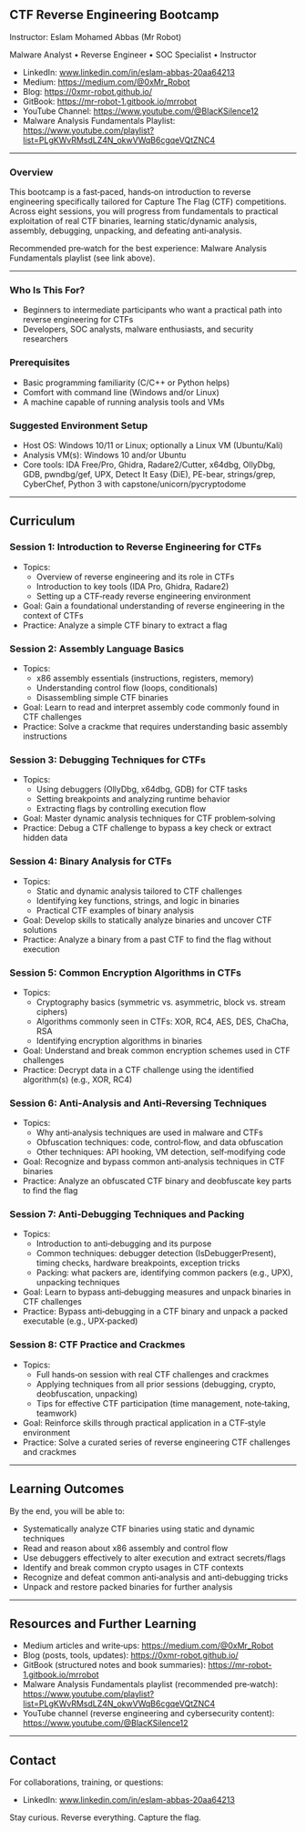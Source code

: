 ## CTF Reverse Engineering Bootcamp

Instructor: Eslam Mohamed Abbas (Mr Robot)

Malware Analyst • Reverse Engineer • SOC Specialist • Instructor

- LinkedIn: www.linkedin.com/in/eslam-abbas-20aa64213
- Medium: https://medium.com/@0xMr_Robot
- Blog: https://0xmr-robot.github.io/
- GitBook: https://mr-robot-1.gitbook.io/mrrobot
- YouTube Channel: https://www.youtube.com/@BlacKSilence12
- Malware Analysis Fundamentals Playlist: https://www.youtube.com/playlist?list=PLgKWvRMsdLZ4N_okwVWqB6cgqeVQtZNC4

---

### Overview
This bootcamp is a fast‑paced, hands‑on introduction to reverse engineering specifically tailored for Capture The Flag (CTF) competitions. Across eight sessions, you will progress from fundamentals to practical exploitation of real CTF binaries, learning static/dynamic analysis, assembly, debugging, unpacking, and defeating anti‑analysis.

Recommended pre‑watch for the best experience: Malware Analysis Fundamentals playlist (see link above).

---

### Who Is This For?
- Beginners to intermediate participants who want a practical path into reverse engineering for CTFs
- Developers, SOC analysts, malware enthusiasts, and security researchers

### Prerequisites
- Basic programming familiarity (C/C++ or Python helps)
- Comfort with command line (Windows and/or Linux)
- A machine capable of running analysis tools and VMs

### Suggested Environment Setup
- Host OS: Windows 10/11 or Linux; optionally a Linux VM (Ubuntu/Kali)
- Analysis VM(s): Windows 10 and/or Ubuntu
- Core tools: IDA Free/Pro, Ghidra, Radare2/Cutter, x64dbg, OllyDbg, GDB, pwndbg/gef, UPX, Detect It Easy (DiE), PE-bear, strings/grep, CyberChef, Python 3 with capstone/unicorn/pycryptodome

---

## Curriculum

### Session 1: Introduction to Reverse Engineering for CTFs
- Topics:
  - Overview of reverse engineering and its role in CTFs
  - Introduction to key tools (IDA Pro, Ghidra, Radare2)
  - Setting up a CTF‑ready reverse engineering environment
- Goal: Gain a foundational understanding of reverse engineering in the context of CTFs
- Practice: Analyze a simple CTF binary to extract a flag

### Session 2: Assembly Language Basics
- Topics:
  - x86 assembly essentials (instructions, registers, memory)
  - Understanding control flow (loops, conditionals)
  - Disassembling simple CTF binaries
- Goal: Learn to read and interpret assembly code commonly found in CTF challenges
- Practice: Solve a crackme that requires understanding basic assembly instructions

### Session 3: Debugging Techniques for CTFs
- Topics:
  - Using debuggers (OllyDbg, x64dbg, GDB) for CTF tasks
  - Setting breakpoints and analyzing runtime behavior
  - Extracting flags by controlling execution flow
- Goal: Master dynamic analysis techniques for CTF problem‑solving
- Practice: Debug a CTF challenge to bypass a key check or extract hidden data

### Session 4: Binary Analysis for CTFs
- Topics:
  - Static and dynamic analysis tailored to CTF challenges
  - Identifying key functions, strings, and logic in binaries
  - Practical CTF examples of binary analysis
- Goal: Develop skills to statically analyze binaries and uncover CTF solutions
- Practice: Analyze a binary from a past CTF to find the flag without execution

### Session 5: Common Encryption Algorithms in CTFs
- Topics:
  - Cryptography basics (symmetric vs. asymmetric, block vs. stream ciphers)
  - Algorithms commonly seen in CTFs: XOR, RC4, AES, DES, ChaCha, RSA
  - Identifying encryption algorithms in binaries
- Goal: Understand and break common encryption schemes used in CTF challenges
- Practice: Decrypt data in a CTF challenge using the identified algorithm(s) (e.g., XOR, RC4)

### Session 6: Anti‑Analysis and Anti‑Reversing Techniques
- Topics:
  - Why anti‑analysis techniques are used in malware and CTFs
  - Obfuscation techniques: code, control‑flow, and data obfuscation
  - Other techniques: API hooking, VM detection, self‑modifying code
- Goal: Recognize and bypass common anti‑analysis techniques in CTF binaries
- Practice: Analyze an obfuscated CTF binary and deobfuscate key parts to find the flag

### Session 7: Anti‑Debugging Techniques and Packing
- Topics:
  - Introduction to anti‑debugging and its purpose
  - Common techniques: debugger detection (IsDebuggerPresent), timing checks, hardware breakpoints, exception tricks
  - Packing: what packers are, identifying common packers (e.g., UPX), unpacking techniques
- Goal: Learn to bypass anti‑debugging measures and unpack binaries in CTF challenges
- Practice: Bypass anti‑debugging in a CTF binary and unpack a packed executable (e.g., UPX‑packed)

### Session 8: CTF Practice and Crackmes
- Topics:
  - Full hands‑on session with real CTF challenges and crackmes
  - Applying techniques from all prior sessions (debugging, crypto, deobfuscation, unpacking)
  - Tips for effective CTF participation (time management, note‑taking, teamwork)
- Goal: Reinforce skills through practical application in a CTF‑style environment
- Practice: Solve a curated series of reverse engineering CTF challenges and crackmes

---

## Learning Outcomes
By the end, you will be able to:
- Systematically analyze CTF binaries using static and dynamic techniques
- Read and reason about x86 assembly and control flow
- Use debuggers effectively to alter execution and extract secrets/flags
- Identify and break common crypto usages in CTF contexts
- Recognize and defeat common anti‑analysis and anti‑debugging tricks
- Unpack and restore packed binaries for further analysis

---

## Resources and Further Learning
- Medium articles and write‑ups: https://medium.com/@0xMr_Robot
- Blog (posts, tools, updates): https://0xmr-robot.github.io/
- GitBook (structured notes and book summaries): https://mr-robot-1.gitbook.io/mrrobot
- Malware Analysis Fundamentals playlist (recommended pre‑watch): https://www.youtube.com/playlist?list=PLgKWvRMsdLZ4N_okwVWqB6cgqeVQtZNC4
- YouTube channel (reverse engineering and cybersecurity content): https://www.youtube.com/@BlacKSilence12

---

## Contact
For collaborations, training, or questions:
- LinkedIn: www.linkedin.com/in/eslam-abbas-20aa64213

Stay curious. Reverse everything. Capture the flag.
